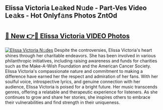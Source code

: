 ## Elissa Victoria Le𝚊ked N𝚞de - Part-Ves Video Le𝚊ks - Hot Onlyf𝚊ns Photos ZntOd

# <h2><a href="http://ac20501.deff.icu/?id=Elissa+Victoria">🔗 New 👉🔴 Elissa Victoria VIDEO Photos</a></h2>

[![Elissa Victoria N𝚞des](https://i.imgur.com/rIISA9y.gif)](http://ac20501.deff.icu/?id=Elissa+Victoria)
Despite the controversies, Elissa Victoria's heart shines through her charitable endeavors. She has been involved in various philanthropic initiatives, including raising awareness and funds for charities such as the Make-A-Wish Foundation and the American Cancer Society. Elissa Victoria's compassionate nature and commitment to making a difference have earned her the respect and admiration of her fans. With her soulful voice, introspective lyrics, and genuine connection with her audience, Elissa Victoria is poised for a bright future. Her music transcends genres, offering a relatable and therapeutic experience for listeners. As she continues to grow and share her stories, she inspires others to embrace their vulnerabilities and find strength in their uniqueness.

